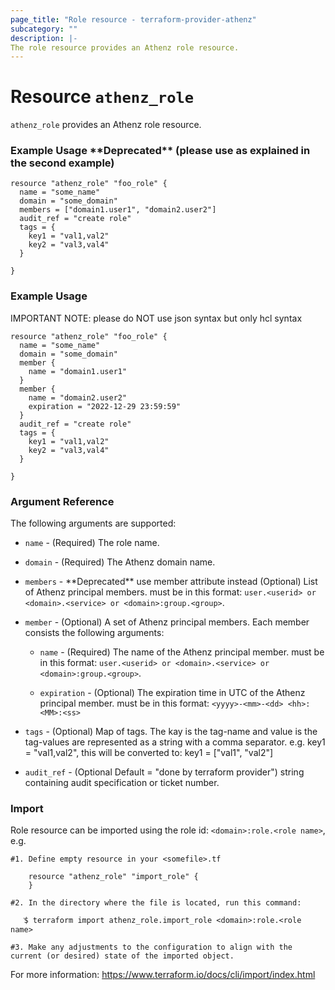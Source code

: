 ```yaml
---
page_title: "Role resource - terraform-provider-athenz"
subcategory: ""
description: |-
The role resource provides an Athenz role resource.
---
```


# Resource `athenz_role`

`athenz_role` provides an Athenz role resource.

### Example Usage \*\*Deprecated** (please use as explained in the second example)

```hcl
resource "athenz_role" "foo_role" {
  name = "some_name"
  domain = "some_domain"
  members = ["domain1.user1", "domain2.user2"]
  audit_ref = "create role"
  tags = {
    key1 = "val1,val2"
    key2 = "val3,val4"
  }
  
}
```

### Example Usage

IMPORTANT NOTE: please do NOT use json syntax but only hcl syntax

```hcl
resource "athenz_role" "foo_role" {
  name = "some_name"
  domain = "some_domain"
  member {
    name = "domain1.user1"
  }
  member {
    name = "domain2.user2"
    expiration = "2022-12-29 23:59:59"
  }
  audit_ref = "create role"
  tags = {
    key1 = "val1,val2"
    key2 = "val3,val4"
  }
  
}
```

### Argument Reference

The following arguments are supported:

- `name` - (Required) The role name.
    

- `domain` - (Required) The Athenz domain name. 
    

- `members` - \*\*Deprecated** use member attribute instead (Optional) List of Athenz principal members. must be in this format: `user.<userid> or <domain>.<service> or <domain>:group.<group>`.


- `member` - (Optional) A set of Athenz principal members. Each member consists the following arguments:

  - `name` - (Required) The name of the Athenz principal member. must be in this format: `user.<userid> or <domain>.<service> or <domain>:group.<group>`.

  - `expiration` - (Optional) The expiration time in UTC of the Athenz principal member. must be in this format: `<yyyy>-<mm>-<dd> <hh>:<MM>:<ss>`


- `tags` - (Optional) Map of tags. The kay is the tag-name and value is the tag-values are represented as a string with a comma separator. e.g. key1 = "val1,val2", this will be converted to: key1 = ["val1", "val2"]


- `audit_ref` - (Optional Default = "done by terraform provider")  string containing audit specification or ticket number.


### Import
Role resource can be imported using the role id: `<domain>:role.<role name>`, e.g.

```hcl
#1. Define empty resource in your <somefile>.tf

    resource "athenz_role" "import_role" {
    }

#2. In the directory where the file is located, run this command:
        
   ֿ$ terraform import athenz_role.import_role <domain>:role.<role name> 

#3. Make any adjustments to the configuration to align with the current (or desired) state of the imported object.
```
For more information: https://www.terraform.io/docs/cli/import/index.html    